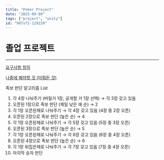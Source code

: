 ```yaml
---
title: "Poker Project"
date: "2025-09-09"
tags: ["project", "unity"]
id: "987sf2-129239"
---
```

# 졸업 프로젝트

---

[요구사항 정의](https://www.notion.so/1b6f27f8812e806fbd77ee4a36bd8e14?pvs=21)

[나중에 해야할 것 (미뤄둔 것)](https://www.notion.so/22ff27f8812e8015a3d8cbc632f4f0cd?pvs=21)

족보 판단 알고리즘 List<int>

1. 각 4장 나눠주기 (버릴거 1장, 공개할 거 1장 선택) → 각 3장 갖고 있음
2. 오픈된 1장으로 족보 판단 (제일 낮은 애 순) → 2
3. 각 1장 오픈된채로 나눠주기 → 각 4장 갖고 있음 (4장 중 2장 오픈)
4. 오픈된 2장으로 족보 판단 (높은 순) → 4
5. 각 1장 오픈된채로 나눠주기 → 각 5장 갖고 있음 (5장 중 3장 오픈)
6. 오픈된 3장으로 족보 판단 (높은 순) → 5
7. 각 1장 오픈된채로 나눠주기 → 각 6장 갖고 있음 (6장 중 4장 오픈)
8. 오픈된 4장으로 족보 판단 (높은 순) → 6
9. 각 1장 뒤집은채로 나눠주기 → 각 7장 갖고 있음 (7장 중 4장 오픈)
10. 마지막 승자 판단
